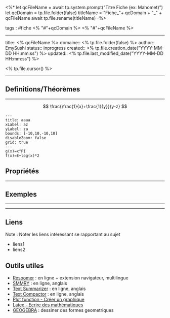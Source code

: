 


<%*
let qcFileName = await tp.system.prompt("Titre Fiche (ex: Mahomet)")
let qcDomain = tp.file.folder(false)
titleName = "Fiche_"+ qcDomain + "_" + qcFileName
await tp.file.rename(titleName)
-%>


tags : #fiche  <% "#"+qcDomain %> <% "#"+qcFileName %>

---

title:: <% qcFileName %>
domaine:: <% tp.file.folder(false) %>
author:: EmySushi
status:: inprogress
created:: <% tp.file.creation_date("YYYY-MM-DD HH:mm:ss") %>
updated:: <% tp.file.last_modified_date("YYYY-MM-DD HH:mm:ss") %>


<% tp.file.cursor() %>

---



## Definitions/Théorèmes
---



$$
\frac{\frac{1}{x}+\frac{1}{y}}{y-z}
$$





```functionplot
---
title: aaaa
xLabel: az
yLabel: za
bounds: [-10,10,-10,10]
disableZoom: false
grid: true
---
g(x)=x^PI
f(x)=E+log(x)*2

```



## Propriétés
---



## Exemples
---







---

## Liens

Note :  Noter les liens intéressant se rapportant au sujet

- liens1
- liens2

## Outils utiles

- [Resoomer](https://resoomer.com/fr) : en ligne + extension navigateur, multilingue
- [SMMRY](https://smmry.com/) : en ligne, anglais
- [Text Summarizer](http://textsummarization.net/text-summarizer) : en ligne, anglais
- [Text Compactor](https://www.textcompactor.com/) : en ligne, anglais
- [Plot function - Créer un graphique](https://github.com/leonhma/obsidian-functionplot)
- [Latex - Ecrire des mathématiques](https://fr.wikibooks.org/wiki/LaTeX/%C3%89crire_des_math%C3%A9matiques)
- [GEOGEBRA](https://www.geogebra.org/geometry?lang=fr) : dessiner des formes geometriques 